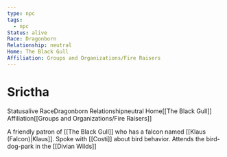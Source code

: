 ```yaml
---
type: npc
tags:
  - npc
Status: alive
Race: Dragonborn
Relationship: neutral
Home: The Black Gull
Affiliation: Groups and Organizations/Fire Raisers
---
```


# Srictha
<span class="dataview inline-field"><span class="inline-field-key">Status</span><span class="inline-field-value">alive</span></span>
<span class="dataview inline-field"><span class="inline-field-key">Race</span><span class="inline-field-value">Dragonborn</span></span>
<span class="dataview inline-field"><span class="inline-field-key">Relationship</span><span class="inline-field-value">neutral</span></span>
<span class="dataview inline-field"><span class="inline-field-key">Home</span><span class="inline-field-value">[[The Black Gull]]</span></span>
<span class="dataview inline-field"><span class="inline-field-key">Affiliation</span><span class="inline-field-value">[[Groups and Organizations/Fire Raisers]]</span></span>

A friendly patron of [[The Black Gull]] who has a falcon named [[Klaus (Falcon)|Klaus]]. Spoke with [[Costi]] about bird behavior. Attends the bird-dog-park in the [[Divian Wilds]]


